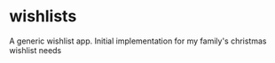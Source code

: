 # wishlists
A generic wishlist app.  Initial implementation for my family's christmas wishlist needs
